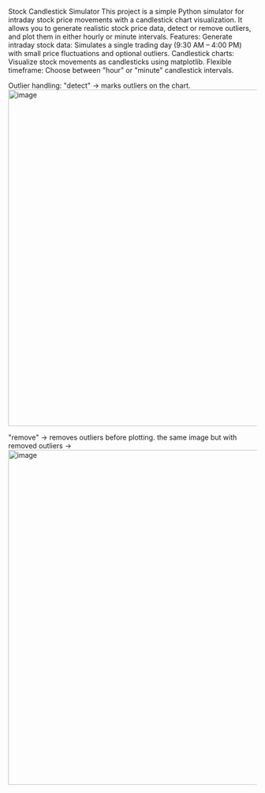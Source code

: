 Stock Candlestick Simulator
This project is a simple Python simulator for intraday stock price movements with a candlestick chart visualization.
It allows you to generate realistic stock price data, detect or remove outliers, and plot them in either hourly or minute intervals.
Features:
Generate intraday stock data: Simulates a single trading day (9:30 AM – 4:00 PM) with small price fluctuations and optional outliers.
Candlestick charts: Visualize stock movements as candlesticks using matplotlib.
Flexible timeframe: Choose between "hour" or "minute" candlestick intervals.

Outlier handling:
"detect" → marks outliers on the chart.
<img width="854" height="681" alt="image" src="https://github.com/user-attachments/assets/d19d505c-06f6-49cd-9a4d-2b0f5d9af726" />

"remove" → removes outliers before plotting.
the same image but with removed outliers ->
<img width="857" height="678" alt="image" src="https://github.com/user-attachments/assets/7b0e3faf-80f2-4ac9-b436-6a6e8cdd52d5" />


